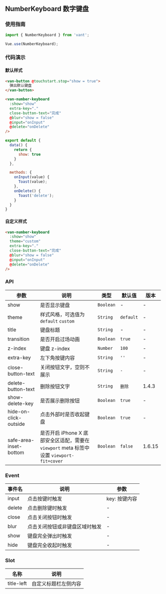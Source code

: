 ## NumberKeyboard 数字键盘

### 使用指南
``` javascript
import { NumberKeyboard } from 'vant';

Vue.use(NumberKeyboard);
```

### 代码演示

#### 默认样式

```html
<van-button @touchstart.stop="show = true">
  弹出默认键盘
</van-button>

<van-number-keyboard
  :show="show"
  extra-key="."
  close-button-text="完成"
  @blur="show = false"
  @input="onInput"
  @delete="onDelete"
/>
```

```javascript
export default {
  data() {
    return {
      show: true
    }
  },

  methods: {
    onInput(value) {
      Toast(value);
    },
    onDelete() {
      Toast('delete');
    }
  }
}
```

#### 自定义样式

```html
<van-number-keyboard
  :show="show"
  theme="custom"
  extra-key="."
  close-button-text="完成"
  @blur="show = false"
  @input="onInput"
  @delete="onDelete"
/>
```

### API

| 参数 | 说明 | 类型 | 默认值 | 版本 |
|------|------|------|------|------|
| show | 是否显示键盘 | `Boolean` | - | - |
| theme | 样式风格，可选值为 `default` `custom` | `String` | `default` | - |
| title | 键盘标题 | `String` | - | - |
| transition | 是否开启过场动画 | `Boolean` | `true` | - |
| z-index | 键盘 z-index | `Number` | `100` | - |
| extra-key | 左下角按键内容 | `String` | `''` | - |
| close-button-text | 关闭按钮文字，空则不展示 | `String` | `-` | - |
| delete-button-text | 删除按钮文字 | `String` | `删除` | 1.4.3 |
| show-delete-key | 是否展示删除按钮 | `Boolean` | `true` | - |
| hide-on-click-outside | 点击外部时是否收起键盘 | `Boolean` | `true` | - |
| safe-area-inset-bottom | 是否开启 iPhone X 底部安全区适配，需要在 `viewport` meta 标签中设置 `viewport-fit=cover` | `Boolean` | `false` | 1.6.15 |

### Event

| 事件名 | 说明 | 参数 |
|------|------|------|
| input | 点击按键时触发 | key: 按键内容 |
| delete | 点击删除键时触发 | - |
| close | 点击关闭按钮时触发 | - |
| blur | 点击关闭按钮或非键盘区域时触发 | - |
| show | 键盘完全弹出时触发 | - |
| hide | 键盘完全收起时触发 | - |

### Slot

| 名称 | 说明 |
|------|------|
| title-left | 自定义标题栏左侧内容 |
